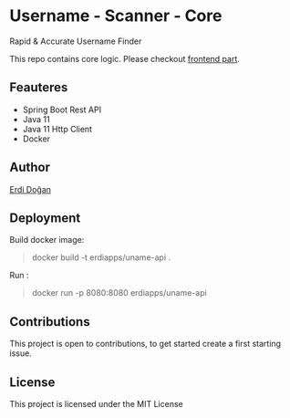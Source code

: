 # Username - Scanner - Core

Rapid & Accurate Username Finder

This repo contains core logic. Please checkout [frontend part](https://github.com/erdidogan/username-scanner).

## Feauteres

* Spring Boot Rest API
* Java 11
* Java 11 Http Client
* Docker

## Author

[Erdi Doğan](https://www.linkedin.com/in/doganerdi)

## Deployment

Build docker image: 
> docker build -t  erdiapps/uname-api .

Run :

> docker run -p 8080:8080 erdiapps/uname-api


## Contributions
This project is open to contributions, to get started create a first starting issue.


## License

This project is licensed under the MIT License 
